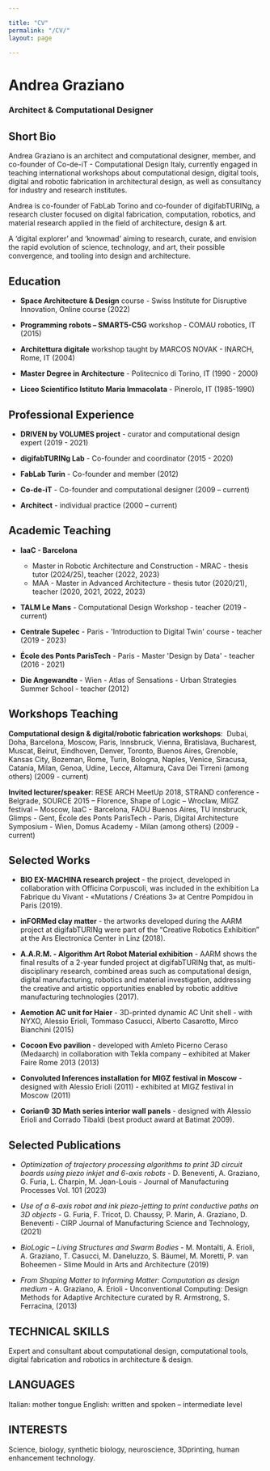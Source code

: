 ```yaml
---

title: "CV"
permalink: "/CV/"
layout: page

---
```


# Andrea Graziano

### Architect & Computational Designer

## Short Bio

Andrea Graziano is an architect and computational designer, member, and co-founder of Co-de-iT - Computational Design Italy, currently engaged in teaching international workshops about computational design, digital tools, digital and robotic fabrication in architectural design, as well as consultancy for industry and research institutes.

Andrea is co-founder of FabLab Torino and co-founder of digifabTURINg, a research cluster focused on digital fabrication, computation, robotics, and material research applied in the field of architecture, design & art.

A ‘digital explorer’ and ‘knowmad’ aiming to research, curate, and envision the rapid evolution of science, technology, and art, their possible convergence, and tooling into design and architecture.

## Education

- **Space Architecture & Design** course - Swiss Institute for Disruptive Innovation, Online course (2022)
  
- **Programming robots – SMART5-C5G** workshop - COMAU robotics, IT (2015)
  
- **Architettura digitale** workshop taught by MARCOS NOVAK - INARCH, Rome, IT (2004)
  
- **Master Degree in Architecture** - Politecnico di Torino, IT (1990 - 2000)
  
- **Liceo Scientifico Istituto Maria Immacolata** - Pinerolo, IT (1985-1990)
  

## Professional Experience

- **DRIVEN by VOLUMES project** - curator and computational design expert (2019 - 2021)
  
- **digifabTURINg Lab** - Co-founder and coordinator (2015 - 2020)
  
- **FabLab Turin** - Co-founder and member (2012)
  
- **Co-de-iT** - Co-founder and computational designer (2009 – current)
  
- **Architect** - individual practice (2000 – current)
  

## Academic Teaching

- **IaaC - Barcelona**
  - Master in Robotic Architecture and Construction - MRAC - thesis tutor (2024/25), teacher (2022, 2023)
  - MAA - Master in Advanced Architecture - thesis tutor (2020/21), teacher (2020, 2021, 2022, 2023)
  
- **TALM Le Mans** - Computational Design Workshop - teacher (2019 - current)

- **Centrale Supelec** - Paris - 'Introduction to Digital Twin' course - teacher (2019 - 2023)

- **École des Ponts ParisTech** - Paris - Master 'Design by Data' - teacher (2016 - 2021)

- **Die Angewandte** - Wien - Atlas of Sensations - Urban Strategies Summer School - teacher (2012)

## Workshops Teaching

**Computational design & digital/robotic fabrication workshops**:  Dubai, Doha, Barcelona, Moscow, Paris, Innsbruck, Vienna, Bratislava, Bucharest, Muscat, Beirut, Eindhoven, Denver, Toronto, Buenos Aires, Grenoble, Kansas City, Bozeman, Rome, Turin, Bologna, Naples, Venice, Siracusa, Catania, Milan, Genoa, Udine, Lecce, Altamura, Cava Dei Tirreni (among others) (2009 - current)

**Invited lecturer/speaker**: RESE ARCH MeetUp 2018, STRAND conference - Belgrade, SOURCE 2015 – Florence, Shape of Logic – Wroclaw, MIGZ festival – Moscow, IaaC - Barcelona, FADU Buenos Aires, TU Innsbruck, Glimps - Gent, École des Ponts ParisTech - Paris, Digital Architecture Symposium - Wien, Domus Academy - Milan (among others) (2009 - current)

## Selected Works

- **BIO EX-MACHINA research project** - the project, developed in collaboration with Officina Corpuscoli, was included in the exhibition La Fabrique du Vivant - «Mutations / Créations 3» at Centre Pompidou in Paris (2019).
  
- **inFORMed clay matter** - the artworks developed during the AARM project at digifabTURINg were part of the “Creative Robotics Exhibition” at the Ars Electronica Center in Linz (2018). 
  
- **A.A.R.M. - Algorithm Art Robot Material exhibition** - AARM shows the final results of a 2-year funded project at digifabTURINg that, as multi-disciplinary research, combined areas such as computational design, digital manufacturing, robotics and material investigation, addressing the creative and artistic opportunities enabled by robotic additive manufacturing technologies (2017).
  
- **Aemotion AC unit for Haier** - 3D-printed dynamic AC Unit shell - with NYXO, Alessio Erioli, Tommaso Casucci, Alberto Casarotto, Mirco Bianchini (2015)
  
- **Cocoon Evo pavilion** - developed with Amleto Picerno Ceraso (Medaarch) in collaboration with Tekla company – exhibited at Maker Faire Rome 2013 (2013)
  
- **Convoluted Inferences installation for MIGZ festival in Moscow** - designed with Alessio Erioli (2011) - exhibited at MIGZ festival in Moscow (2011)
  
- **Corian© 3D Math series interior wall panels** - designed with Alessio Erioli and Corrado Tibaldi (best product award at Batimat 2009).
  

## Selected Publications

- *Optimization of trajectory processing algorithms to print 3D circuit boards using piezo inkjet and 6-axis robots* - D. Beneventi, A. Graziano, G. Furia, L. Charpin, M. Jean-Louis - Journal of Manufacturing Processes Vol. 101 (2023)

- *Use of a 6-axis robot and ink piezo-jetting to print conductive paths on 3D objects* - G. Furia, F. Tricot, D. Chaussy, P. Marin, A. Graziano, D. Beneventi - CIRP Journal of Manufacturing Science and Technology,  (2021)
  
- *BioLogic – Living Structures and Swarm Bodies* - M. Montalti, A. Erioli, A. Graziano, T. Casucci, M. Daneluzzo, S. Bäumel, M. Moretti, P. van Boheemen - Slime Mould in Arts and Architecture (2019)
  
- *From Shaping Matter to Informing Matter: Computation as design medium* - A. Graziano, A. Erioli - Unconventional Computing: Design Methods for Adaptive Architecture curated by R. Armstrong, S. Ferracina, (2013)
  

## TECHNICAL SKILLS

Expert and consultant about computational design, computational tools, digital fabrication and robotics in architecture & design.

## LANGUAGES

Italian: mother tongue
English: written and spoken – intermediate level

## INTERESTS

Science, biology, synthetic biology, neuroscience, 3Dprinting, human enhancement technology.
